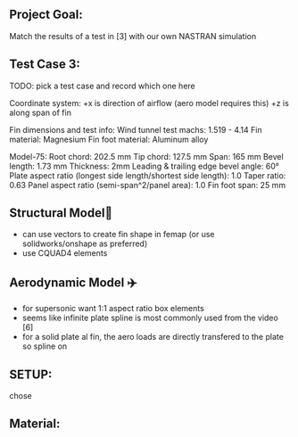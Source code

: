 
## Project Goal:
Match the results of a test in [3] with our own NASTRAN simulation



## Test Case 3:

TODO: pick a test case and record which one here

Coordinate system: 
+x is direction of airflow (aero model requires this)
+z is along span of fin

Fin dimensions and test info: 
Wind tunnel test machs: 1.519 - 4.14
Fin material: Magnesium
Fin foot material: Aluminum alloy

Model-75:
    Root chord: 202.5 mm
    Tip chord: 127.5 mm
    Span: 165 mm
    Bevel length: 1.73 mm
    Thickness: 2mm
    Leading & trailing edge bevel angle: 60°
    Plate aspect ratio (longest side length/shortest side length): 1.0
    Taper ratio: 0.63
    Panel aspect ratio (semi-span^2/panel area): 1.0
    Fin foot span: 25 mm



## Structural Model🗼


- can use vectors to create fin shape in femap (or use solidworks/onshape as preferred)
- use CQUAD4 elements


## Aerodynamic Model ✈️

- for supersonic want 1:1 aspect ratio box elements
- seems like infinite plate spline is most commonly used from the video [6]
- for a solid plate al fin, the aero loads are directly transfered to the plate so spline on 


## SETUP:

chose


## Material:

